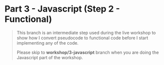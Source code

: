# Part 3 - Javascript (Step 2 - Functional)

> This branch is an intermediate step used during the live workshop to show how I convert pseudocode to functional code before I start implementing any of the code.
> 
> Please skip to **workshop/3-javascript** branch when you are doing the Javascript part of the workshop.
